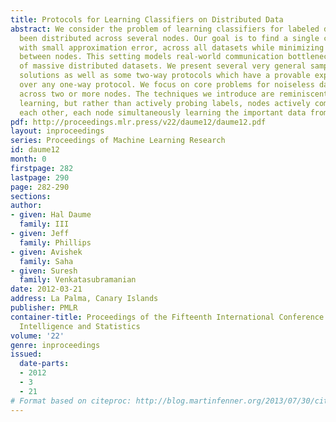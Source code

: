 ```yaml
---
title: Protocols for Learning Classifiers on Distributed Data
abstract: We consider the problem of learning classifiers for labeled data that has
  been distributed across several nodes. Our goal is to find a single classifier,
  with small approximation error, across all datasets while minimizing the communication
  between nodes. This setting models real-world communication bottlenecks in the processing
  of massive distributed datasets. We present several very general sampling-based
  solutions as well as some two-way protocols which have a provable exponential speed-up
  over any one-way protocol. We focus on core problems for noiseless data distributed
  across two or more nodes. The techniques we introduce are reminiscent of active
  learning, but rather than actively probing labels, nodes actively communicate with
  each other, each node simultaneously learning the important data from another node.
pdf: http://proceedings.mlr.press/v22/daume12/daume12.pdf
layout: inproceedings
series: Proceedings of Machine Learning Research
id: daume12
month: 0
firstpage: 282
lastpage: 290
page: 282-290
sections: 
author:
- given: Hal Daume
  family: III
- given: Jeff
  family: Phillips
- given: Avishek
  family: Saha
- given: Suresh
  family: Venkatasubramanian
date: 2012-03-21
address: La Palma, Canary Islands
publisher: PMLR
container-title: Proceedings of the Fifteenth International Conference on Artificial
  Intelligence and Statistics
volume: '22'
genre: inproceedings
issued:
  date-parts:
  - 2012
  - 3
  - 21
# Format based on citeproc: http://blog.martinfenner.org/2013/07/30/citeproc-yaml-for-bibliographies/
---
```


